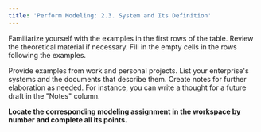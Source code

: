 ```yaml
---
title: 'Perform Modeling: 2.3. System and Its Definition'
---
```


Familiarize yourself with the examples in the first rows of the table. Review the theoretical material if necessary. Fill in the empty cells in the rows following the examples.

Provide examples from work and personal projects. List your enterprise's systems and the documents that describe them. Create notes for further elaboration as needed. For instance, you can write a thought for a future draft in the "Notes" column.

**Locate the corresponding modeling assignment in the workspace by number and complete all its points.**
